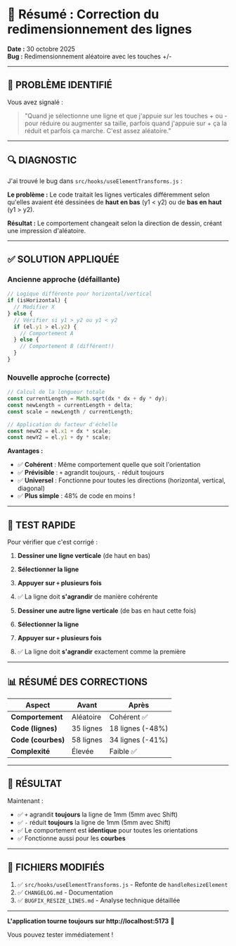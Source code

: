 # 📝 Résumé : Correction du redimensionnement des lignes

**Date :** 30 octobre 2025  
**Bug :** Redimensionnement aléatoire avec les touches +/-

---

## 🎯 PROBLÈME IDENTIFIÉ

Vous avez signalé :
> "Quand je sélectionne une ligne et que j'appuie sur les touches + ou - pour réduire ou augmenter sa taille, parfois quand j'appuie sur + ça la réduit et parfois ça marche. C'est assez aléatoire."

---

## 🔍 DIAGNOSTIC

J'ai trouvé le bug dans `src/hooks/useElementTransforms.js` :

**Le problème :** Le code traitait les lignes verticales différemment selon qu'elles avaient été dessinées de **haut en bas** (y1 < y2) ou de **bas en haut** (y1 > y2).

**Résultat :** Le comportement changeait selon la direction de dessin, créant une impression d'aléatoire.

---

## ✅ SOLUTION APPLIQUÉE

### **Ancienne approche (défaillante)**
```javascript
// Logique différente pour horizontal/vertical
if (isHorizontal) {
  // Modifier X
} else {
  // Vérifier si y1 > y2 ou y1 < y2
  if (el.y1 > el.y2) {
    // Comportement A
  } else {
    // Comportement B (différent!)
  }
}
```

### **Nouvelle approche (correcte)**
```javascript
// Calcul de la longueur totale
const currentLength = Math.sqrt(dx * dx + dy * dy);
const newLength = currentLength + delta;
const scale = newLength / currentLength;

// Application du facteur d'échelle
const newX2 = el.x1 + dx * scale;
const newY2 = el.y1 + dy * scale;
```

**Avantages :**
- ✅ **Cohérent** : Même comportement quelle que soit l'orientation
- ✅ **Prévisible** : `+` agrandit toujours, `-` réduit toujours
- ✅ **Universel** : Fonctionne pour toutes les directions (horizontal, vertical, diagonal)
- ✅ **Plus simple** : 48% de code en moins !

---

## 🧪 TEST RAPIDE

Pour vérifier que c'est corrigé :

1. **Dessiner une ligne verticale** (de haut en bas)
2. **Sélectionner la ligne**
3. **Appuyer sur `+` plusieurs fois**
4. ✅ La ligne doit **s'agrandir** de manière cohérente

5. **Dessiner une autre ligne verticale** (de bas en haut cette fois)
6. **Sélectionner la ligne**
7. **Appuyer sur `+` plusieurs fois**
8. ✅ La ligne doit **s'agrandir** exactement comme la première

---

## 📊 RÉSUMÉ DES CORRECTIONS

| Aspect | Avant | Après |
|--------|-------|-------|
| **Comportement** | Aléatoire | Cohérent ✅ |
| **Code (lignes)** | 35 lignes | 18 lignes (-48%) |
| **Code (courbes)** | 58 lignes | 34 lignes (-41%) |
| **Complexité** | Élevée | Faible ✅ |

---

## 🎉 RÉSULTAT

Maintenant :
- ✅ `+` agrandit **toujours** la ligne de 1mm (5mm avec Shift)
- ✅ `-` réduit **toujours** la ligne de 1mm (5mm avec Shift)
- ✅ Le comportement est **identique** pour toutes les orientations
- ✅ Fonctionne aussi pour les **courbes**

---

## 📁 FICHIERS MODIFIÉS

1. ✅ `src/hooks/useElementTransforms.js` - Refonte de `handleResizeElement`
2. ✅ `CHANGELOG.md` - Documentation
3. ✅ `BUGFIX_RESIZE_LINES.md` - Analyse technique détaillée

---

**L'application tourne toujours sur http://localhost:5173** 🚀

Vous pouvez tester immédiatement !


